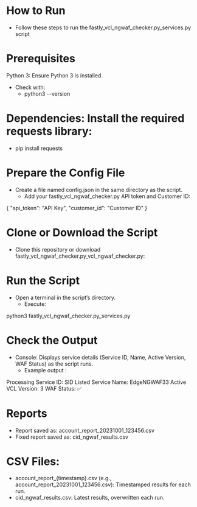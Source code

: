 # How to Run
- Follow these steps to run the fastly_vcl_ngwaf_checker.py_services.py script 

# Prerequisites
Python 3: Ensure Python 3 is installed. 
- Check with:
    - python3 --version

# Dependencies: Install the required requests library:

   - pip install requests

# Prepare the Config File
   - Create a file named config.json in the same directory as the script.
      - Add your fastly_vcl_ngwaf_checker.py API token and Customer ID:

 {
    "api_token": "API Key",
    "customer_id": "Customer ID"
}

# Clone or Download the Script
   - Clone this repository or download fastly_vcl_ngwaf_checker.py_vcl_ngwaf_checker.py:

# Run the Script
   - Open a terminal in the script’s directory.
      - Execute:

   python3 fastly_vcl_ngwaf_checker.py_services.py

# Check the Output
- Console: Displays service details (Service ID, Name, Active Version, WAF Status) as the script runs.
   - Example output :

Processing Service ID: SID Listed
  Service Name: EdgeNGWAF33
  Active VCL Version: 3
  WAF Status: ✅

# Reports
 - Report saved as: account_report_20231001_123456.csv
 - Fixed report saved as: cid_ngwaf_results.csv

# CSV Files:
- account_report_{timestamp}.csv (e.g., account_report_20231001_123456.csv): Timestamped results for each run.
- cid_ngwaf_results.csv: Latest results, overwritten each run.
